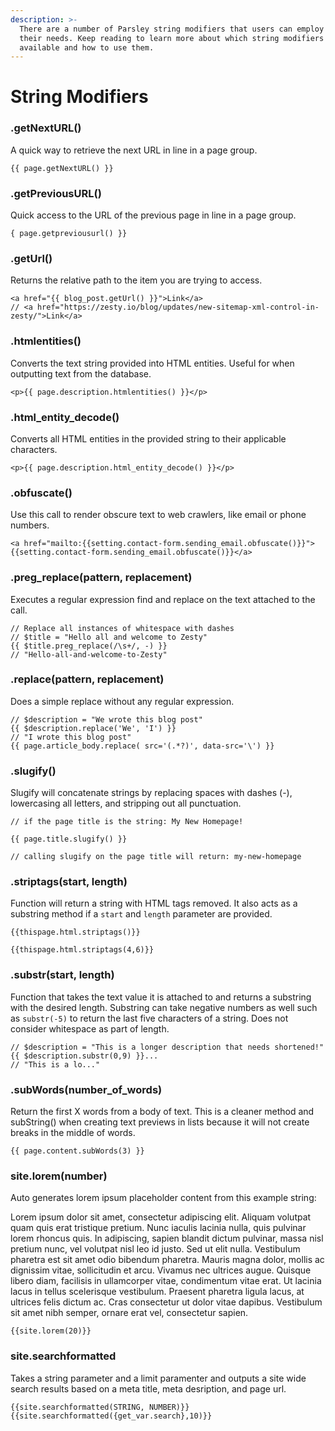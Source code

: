 ```yaml
---
description: >-
  There are a number of Parsley string modifiers that users can employ to suite
  their needs. Keep reading to learn more about which string modifiers are
  available and how to use them.
---
```


# String Modifiers

### .getNextURL\(\)

A quick way to retrieve the next URL in line in a page group.

```text
{{ page.getNextURL() }}
```

### .getPreviousURL\(\)

Quick access to the URL of the previous page in line in a page group.

```text
{ page.getpreviousurl() }}
```

### .getUrl\(\)

Returns the relative path to the item you are trying to access.

```text
<a href="{{ blog_post.getUrl() }}">Link</a>
// <a href="https://zesty.io/blog/updates/new-sitemap-xml-control-in-zesty/">Link</a>
```

### .htmlentities\(\)

Converts the text string provided into HTML entities. Useful for when outputting text from the database.

```text
<p>{{ page.description.htmlentities() }}</p>
```

### .html\_entity\_decode\(\)

Converts all HTML entities in the provided string to their applicable characters.

```text
<p>{{ page.description.html_entity_decode() }}</p>
```

### .obfuscate\(\)

Use this call to render obscure text to web crawlers, like email or phone numbers.

```text
<a href="mailto:{{setting.contact-form.sending_email.obfuscate()}}">
{{setting.contact-form.sending_email.obfuscate()}}</a>
```

### .preg\_replace\(pattern, replacement\)

Executes a regular expression find and replace on the text attached to the call.

```text
// Replace all instances of whitespace with dashes
// $title = "Hello all and welcome to Zesty"
{{ $title.preg_replace(/\s+/, -) }}
// "Hello-all-and-welcome-to-Zesty"
```

### .replace\(pattern, replacement\)

Does a simple replace without any regular expression.

```text
// $description = "We wrote this blog post"
{{ $description.replace('We', 'I') }}
// "I wrote this blog post"
{{ page.article_body.replace( src='(.*?)', data-src='\') }}
```

### .slugify\(\)

Slugify will concatenate strings by replacing spaces with dashes \(-\), lowercasing all letters, and stripping out all punctuation.

```text
// if the page title is the string: My New Homepage!

{{ page.title.slugify() }}

// calling slugify on the page title will return: my-new-homepage
```

### .striptags\(start, length\)

Function will return a string with HTML tags removed. It also acts as a substring method if a `start` and `length` parameter are provided.

```text
{{thispage.html.striptags()}}

{{thispage.html.striptags(4,6)}}
```

### .substr\(start, length\)

Function that takes the text value it is attached to and returns a substring with the desired length. Substring can take negative numbers as well such as `substr(-5)` to return the last five characters of a string. Does not consider whitespace as part of length.

```text
// $description = "This is a longer description that needs shortened!"
{{ $description.substr(0,9) }}...
// "This is a lo..."
```

### .subWords\(number\_of\_words\)

Return the first X words from a body of text. This is a cleaner method and subString\(\) when creating text previews in lists because it will not create breaks in the middle of words.

```text
{{ page.content.subWords(3) }}
```

### site.lorem\(number\)

Auto generates lorem ipsum placeholder content from this example string:

Lorem ipsum dolor sit amet, consectetur adipiscing elit. Aliquam volutpat quam quis erat tristique pretium. Nunc iaculis lacinia nulla, quis pulvinar lorem rhoncus quis. In adipiscing, sapien blandit dictum pulvinar, massa nisl pretium nunc, vel volutpat nisl leo id justo. Sed ut elit nulla. Vestibulum pharetra est sit amet odio bibendum pharetra. Mauris magna dolor, mollis ac dignissim vitae, sollicitudin et arcu. Vivamus nec ultrices augue. Quisque libero diam, facilisis in ullamcorper vitae, condimentum vitae erat. Ut lacinia lacus in tellus scelerisque vestibulum. Praesent pharetra ligula lacus, at ultrices felis dictum ac. Cras consectetur ut dolor vitae dapibus. Vestibulum sit amet nibh semper, ornare erat vel, consectetur sapien.

```text
{{site.lorem(20)}}
```

### site.searchformatted

Takes a string parameter and a limit paramenter and outputs a site wide search results based on a meta title, meta desription, and page url.

```text
{{site.searchformatted(STRING, NUMBER)}}
{{site.searchformatted({get_var.search},10)}}
```

